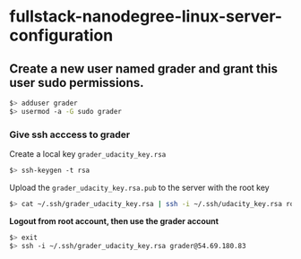 # fullstack-nanodegree-linux-server-configuration

## Create a new user named grader and grant this user sudo permissions.

  ```bash
$> adduser grader
$> usermod -a -G sudo grader
  ```

### Give ssh acccess to grader

Create a local key `grader_udacity_key.rsa`

  ```bash
$> ssh-keygen -t rsa
  ```

Upload the `grader_udacity_key.rsa.pub` to the server with the root key

  ```bash
$> cat ~/.ssh/grader_udacity_key.rsa | ssh -i ~/.ssh/udacity_key.rsa root@54.69.180.83 "mkdir /home/grader/.ssh && cat >> /home/grader/.ssh/authorized_keys"
  ```

**Logout from root account, then use the grader account**

  ```bash
$> exit
$> ssh -i ~/.ssh/grader_udacity_key.rsa grader@54.69.180.83
  ```
